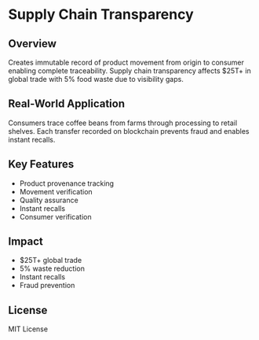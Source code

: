 # Supply Chain Transparency

## Overview

Creates immutable record of product movement from origin to consumer enabling complete traceability. Supply chain transparency affects $25T+ in global trade with 5% food waste due to visibility gaps.

## Real-World Application

Consumers trace coffee beans from farms through processing to retail shelves. Each transfer recorded on blockchain prevents fraud and enables instant recalls.

## Key Features

- Product provenance tracking
- Movement verification
- Quality assurance
- Instant recalls
- Consumer verification

## Impact

- $25T+ global trade
- 5% waste reduction
- Instant recalls
- Fraud prevention

## License

MIT License
